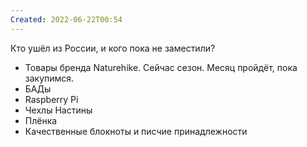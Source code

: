 ```yaml
---
Created: 2022-06-22T00:54
---
```

Кто ушёл из России, и кого пока не заместили?
- Товары бренда Naturehike. Сейчас сезон. Месяц пройдёт, пока закупимся.
- БАДы
- Raspberry Pi
- Чехлы Настины
- Плёнка
- Качественные блокноты и писчие принадлежности